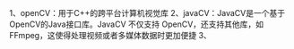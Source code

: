1、openCV：用于C++的跨平台计算机视觉库
2、javaCV：JavaCV是一个基于OpenCV的Java接口库。JavaCV 不仅支持 OpenCV，还支持其他库，如 FFmpeg，这使得处理视频或者多媒体数据时更加便捷
3、

